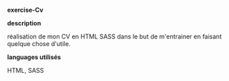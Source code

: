 **exercise-Cv**

**description**

réalisation de mon CV en HTML SASS dans le but de m'entrainer en faisant quelque chose d'utile.

**languages utilisés**

HTML, SASS
